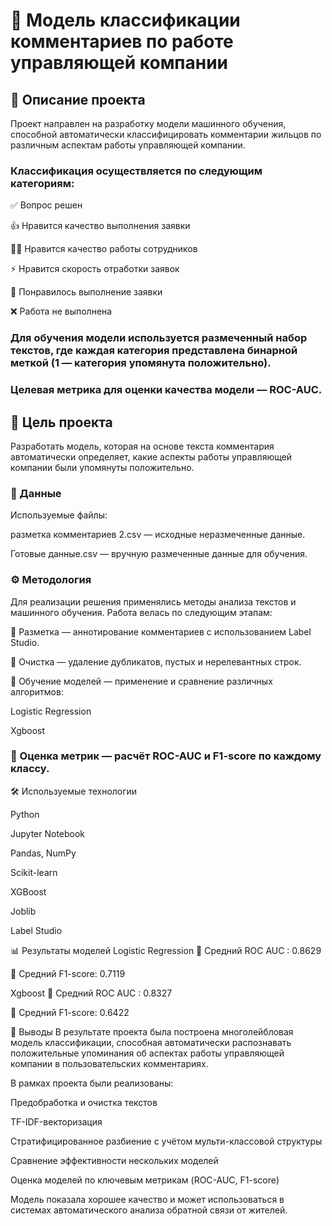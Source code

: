 # 🧠 Модель классификации комментариев по работе управляющей компании

## 📌 Описание проекта

Проект направлен на разработку модели машинного обучения, способной автоматически классифицировать комментарии жильцов по различным аспектам работы управляющей компании.

### Классификация осуществляется по следующим категориям:

✅ Вопрос решен

👍 Нравится качество выполнения заявки

👨‍💼 Нравится качество работы сотрудников

⚡ Нравится скорость отработки заявок

🌟 Понравилось выполнение заявки

❌ Работа не выполнена

### Для обучения модели используется размеченный набор текстов, где каждая категория представлена бинарной меткой (1 — категория упомянута положительно).

### Целевая метрика для оценки качества модели — ROC-AUC.

## 🎯 Цель проекта
Разработать модель, которая на основе текста комментария автоматически определяет, какие аспекты работы управляющей компании были упомянуты положительно.

### 📂 Данные
Используемые файлы:

разметка комментариев 2.csv — исходные неразмеченные данные.

Готовые данные.csv — вручную размеченные данные для обучения.

### ⚙️ Методология
Для реализации решения применялись методы анализа текстов и машинного обучения. Работа велась по следующим этапам:

📑 Разметка — аннотирование комментариев с использованием Label Studio.

🧹 Очистка — удаление дубликатов, пустых и нерелевантных строк.

🧠 Обучение моделей — применение и сравнение различных алгоритмов:

Logistic Regression

Xgboost

### 🧮 Оценка метрик — расчёт ROC-AUC и F1-score по каждому классу.

🛠️ Используемые технологии

Python

Jupyter Notebook

Pandas, NumPy

Scikit-learn

XGBoost 

Joblib

Label Studio


📊 Результаты моделей
Logistic Regression 
🔸 Средний ROC AUC : 0.8629

🔸 Средний F1-score: 0.7119

Xgboost
🔸 Средний ROC AUC : 0.8327

🔸 Средний F1-score: 0.6422



📌 Выводы
В результате проекта была построена многолейбловая модель классификации, способная автоматически распознавать положительные упоминания об аспектах работы управляющей компании в пользовательских комментариях.

В рамках проекта были реализованы:

Предобработка и очистка текстов

TF-IDF-векторизация

Стратифицированное разбиение с учётом мульти-классовой структуры

Сравнение эффективности нескольких моделей

Оценка моделей по ключевым метрикам (ROC-AUC, F1-score)

Модель показала хорошее качество и может использоваться в системах автоматического анализа обратной связи от жителей.
